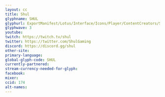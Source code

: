 ```yaml
---
layout: cc
title: Shul
glyphname: SHUL
glyphurl: ExportManifest/Lotus/Interface/Icons/Player/ContentCreators/ShulGaming.png
glyphwave: 3
youtube:
twitch: https://twitch.tv/shul
twitter: https://twitter.com/ShulGaming
discord: https://discord.gg/shul
other-site:
primary-language:
global-glyph-code: SHUL
currently-partnered:
stream-currency-needed-for-glyph:
facebook:
mixer:
ccid: 174
alt-names:
---
```

